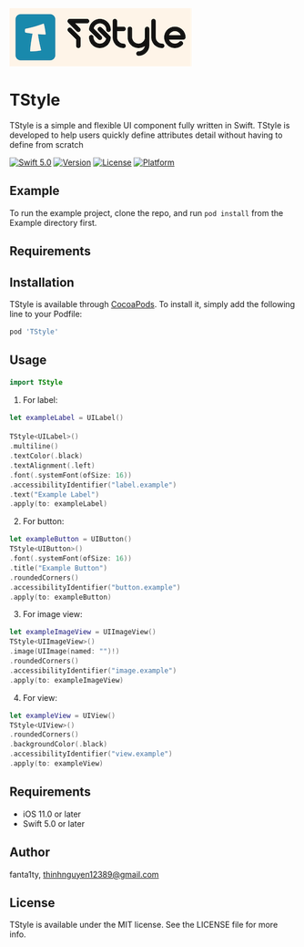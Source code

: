 ![LOGO](https://github.com/fanta1ty/TStyle/blob/master/ScreenShot/Logo.png)

# TStyle

TStyle is a simple and flexible UI component fully written in Swift. TStyle is developed to help users quickly define attributes detail without having to define from scratch

[![Swift 5.0](https://img.shields.io/badge/Swift-5.0-brightgreen)](https://developer.apple.com/swift/)
[![Version](https://img.shields.io/cocoapods/v/TStyle.svg?style=flat)](https://cocoapods.org/pods/TStyle)
[![License](https://img.shields.io/cocoapods/l/TStyle.svg?style=flat)](https://cocoapods.org/pods/TStyle)
[![Platform](https://img.shields.io/cocoapods/p/TStyle.svg?style=flat)](https://cocoapods.org/pods/TStyle)

## Example

To run the example project, clone the repo, and run `pod install` from the Example directory first.

## Requirements

## Installation

TStyle is available through [CocoaPods](https://cocoapods.org). To install
it, simply add the following line to your Podfile:

```ruby
pod 'TStyle'
```

## Usage
```swift
import TStyle
```

1) For label:
```swift
let exampleLabel = UILabel()

TStyle<UILabel>()
.multiline()
.textColor(.black)
.textAlignment(.left)
.font(.systemFont(ofSize: 16))
.accessibilityIdentifier("label.example")
.text("Example Label")
.apply(to: exampleLabel)
```

2) For button:
```swift
let exampleButton = UIButton()
TStyle<UIButton>()
.font(.systemFont(ofSize: 16))
.title("Example Button")
.roundedCorners()
.accessibilityIdentifier("button.example")
.apply(to: exampleButton)
```

3) For image view:
```swift
let exampleImageView = UIImageView()
TStyle<UIImageView>()
.image(UIImage(named: "")!)
.roundedCorners()
.accessibilityIdentifier("image.example")
.apply(to: exampleImageView)
```

4) For view:
```swift
let exampleView = UIView()
TStyle<UIView>()
.roundedCorners()
.backgroundColor(.black)
.accessibilityIdentifier("view.example")
.apply(to: exampleView)
```

## Requirements
- iOS 11.0 or later
- Swift 5.0 or later

## Author

fanta1ty, thinhnguyen12389@gmail.com

## License

TStyle is available under the MIT license. See the LICENSE file for more info.
